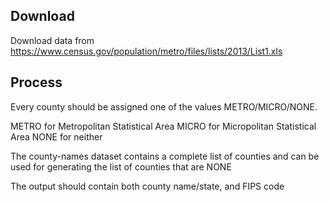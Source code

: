 ## Download
Download data from
<https://www.census.gov/population/metro/files/lists/2013/List1.xls>

## Process

Every county should be assigned one of the values METRO/MICRO/NONE.

METRO for Metropolitan Statistical Area
MICRO for Micropolitan Statistical Area
NONE for neither

The county-names dataset contains a complete list of counties and can be
used for generating the list of counties that are NONE

The output should contain both county name/state, and FIPS code

